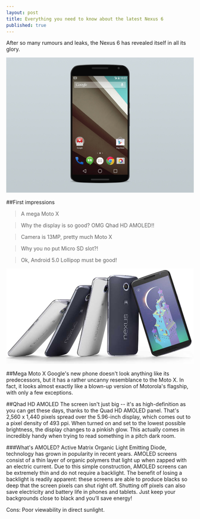 ```yaml
---
layout: post
title: Everything you need to know about the latest Nexus 6
published: true
---
```


After so many rumours and leaks, the Nexus 6 has revealed itself in all its glory.

![](/images/nexus-6.jpg)


##First impressions

>A mega Moto X

>Why the display is so good? OMG Qhad HD AMOLED!!

>Camera is 13MP, pretty much Moto X 

>Why you no put Micro SD slot?!

>Ok, Android 5.0 Lollipop must be good! 


![](/images/nexus6image.jpg)


##Mega Moto X
Google's new phone doesn't look anything like its predecessors, but it has a rather uncanny resemblance to the Moto X. In fact, it looks almost exactly like a blown-up version of Motorola's flagship, with only a few exceptions.

##Qhad HD AMOLED
The screen isn't just big -- it's as high-definition as you can get these days, thanks to the Quad HD AMOLED panel. That's 2,560 x 1,440 pixels spread over the 5.96-inch display, which comes out to a pixel density of 493 ppi. When turned on and set to the lowest possible brightness, the display changes to a pinkish glow. This actually comes in incredibly handy when trying to read something in a pitch dark room.
 

###What's AMOLED?
Active Matrix Organic Light Emitting Diode, technology has grown in popularity in recent years. AMOLED screens consist of a thin layer of organic polymers that light up when zapped with an electric current. Due to this simple construction, AMOLED screens can be extremely thin and do not require a backlight. The benefit of losing a backlight is readily apparent: these screens are able to produce blacks so deep that the screen pixels can shut right off. Shutting off pixels can also save electricity and battery life in phones and tablets. Just keep your backgrounds close to black and you’ll save energy!

Cons: Poor viewability in direct sunlight.

